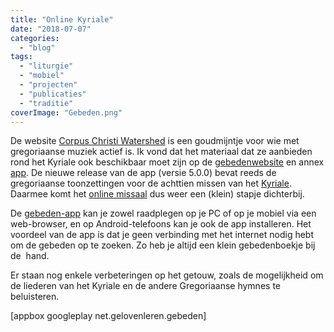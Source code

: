 ```yaml
---
title: "Online Kyriale"
date: "2018-07-07"
categories: 
  - "blog"
tags: 
  - "liturgie"
  - "mobiel"
  - "projecten"
  - "publicaties"
  - "traditie"
coverImage: "Gebeden.png"
---
```


De website [Corpus Christi Watershed](http://www.ccwatershed.org/kyriale/) is een goudmijntje voor wie met gregoriaanse muziek actief is. Ik vond dat het materiaal dat ze aanbieden rond het Kyriale ook beschikbaar moet zijn op de [gebedenwebsite](https://gebeden.gelovenleren.net/) en annex [app](https://play.google.com/store/apps/details?id=net.gelovenleren.gebeden). De nieuwe release van de app (versie 5.0.0) bevat reeds de gregoriaanse toonzettingen voor de achttien missen van het [Kyriale](/blog/kyrie/). Daarmee komt het [online missaal](/blog/online-missaal/) dus weer een (klein) stapje dichterbij.

De [gebeden-app](/blog/gebeden-app/) kan je zowel raadplegen op je PC of op je mobiel via een web-browser, en op Android-telefoons kan je ook de app installeren. Het voordeel van de app is dat je geen verbinding met het internet nodig hebt om de gebeden op te zoeken. Zo heb je altijd een klein gebedenboekje bij de  hand.

Er staan nog enkele verbeteringen op het getouw, zoals de mogelijkheid om de liederen van het Kyriale en de andere Gregoriaanse hymnes te beluisteren.

\[appbox googleplay net.gelovenleren.gebeden\]
